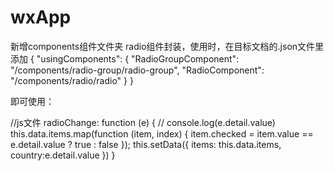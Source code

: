 ﻿# wxApp
新增components组件文件夹
  radio组件封装，使用时，在目标文档的.json文件里添加
  {
    "usingComponents": {
      "RadioGroupComponent": "/components/radio-group/radio-group",
      "RadioComponent": "/components/radio/radio"
    }
  }
  
  即可使用：
  <RadioGroupComponent  name="country">
  <RadioComponent 
    bindradiochange="radioChange" 
    wx:for="{{items}}"
    wx:key="{{item.name}}"
    value="{{item.value}}"
    checked="{{item.checked}}"
  />
</RadioGroupComponent>

//js文件
 radioChange: function (e) {
    // console.log(e.detail.value)
    this.data.items.map(function (item, index) {
      item.checked = item.value == e.detail.value ? true : false
    });
    this.setData({
      items: this.data.items,
      country:e.detail.value
    })
  }
